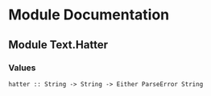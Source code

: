 # Module Documentation

## Module Text.Hatter

### Values

    hatter :: String -> String -> Either ParseError String




